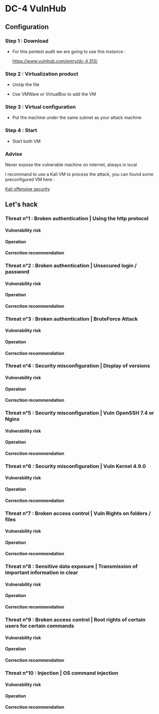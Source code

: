 # DC-4 VulnHub
## Configuration

### Step 1 : Download

- For this pentest audit we are going to use this instance :

    https://www.vulnhub.com/entry/dc-4,313/


### Step 2 : Virtualization product

- Unzip the file

- Use VMWare or VirtualBox to add the VM

### Step 3 : Virtual configuration

- Put the machine under the same subnet as your attack machine

### Step 4 : Start

- Start both VM

### Advise

Never expose the vulnerable machine on internet, always in local

I recommand to use a Kali VM to process the attack, you can found some preconfigured VM here :

[Kali offensive security](https://www.offensive-security.com/kali-linux-vm-vmware-virtualbox-image-download/#1572305786534-030ce714-cc3b)

## Let's hack

### Threat n°1 : Broken authentication | Using the http protocol
#### Vulnerability risk
#### Operation
#### Correction recommendation
### Threat n°2 : Broken authentication | Unsecured login / password
#### Vulnerability risk
#### Operation
#### Correction recommendation
### Threat n°3 : Broken authentication | BruteForce Attack
#### Vulnerability risk
#### Operation
#### Correction recommendation
### Threat n°4 : Security misconfiguration | Display of versions
#### Vulnerability risk
#### Operation
#### Correction recommendation
### Threat n°5 : Security misconfiguration | Vuln OpenSSH 7.4 or Nginx
#### Vulnerability risk
#### Operation
#### Correction recommendation
### Threat n°6 : Security misconfiguration | Vuln Kernel 4.9.0
#### Vulnerability risk
#### Operation
#### Correction recommendation
### Threat n°7 : Broken access control | Vuln Rights on folders / files
#### Vulnerability risk
#### Operation
#### Correction recommendation
### Threat n°8 : Sensitive data exposure | Transmission of important information in clear
#### Vulnerability risk
#### Operation
#### Correction recommendation
### Threat n°9 : Broken access control | Root rights of certain users for certain commands
#### Vulnerability risk
#### Operation
#### Correction recommendation
### Threat n°10 : Injection | OS command injection
#### Vulnerability risk
#### Operation
#### Correction recommendation
